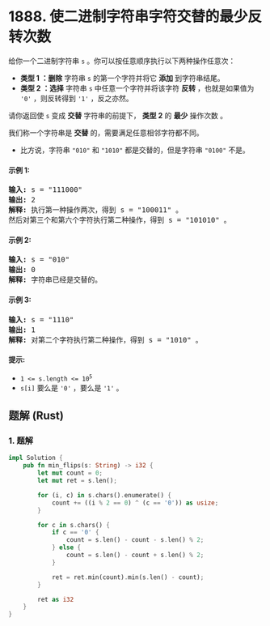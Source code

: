 # 1888. 使二进制字符串字符交替的最少反转次数
给你一个二进制字符串 `s` 。你可以按任意顺序执行以下两种操作任意次：

* **类型 1 ：删除** 字符串 `s` 的第一个字符并将它 **添加** 到字符串结尾。
* **类型 2 ：选择** 字符串 `s` 中任意一个字符并将该字符 **反转** ，也就是如果值为 `'0'` ，则反转得到 `'1'` ，反之亦然。

请你返回使 `s` 变成 **交替** 字符串的前提下， **类型 2** 的 **最少** 操作次数 。

我们称一个字符串是 **交替** 的，需要满足任意相邻字符都不同。

* 比方说，字符串 `"010"` 和 `"1010"` 都是交替的，但是字符串 `"0100"` 不是。

#### 示例 1:
<pre>
<strong>输入:</strong> s = "111000"
<strong>输出:</strong> 2
<strong>解释:</strong> 执行第一种操作两次，得到 s = "100011" 。
然后对第三个和第六个字符执行第二种操作，得到 s = "101010" 。
</pre>

#### 示例 2:
<pre>
<strong>输入:</strong> s = "010"
<strong>输出:</strong> 0
<strong>解释:</strong> 字符串已经是交替的。
</pre>

#### 示例 3:
<pre>
<strong>输入:</strong> s = "1110"
<strong>输出:</strong> 1
<strong>解释:</strong> 对第二个字符执行第二种操作，得到 s = "1010" 。
</pre>

#### 提示:
* <code>1 <= s.length <= 10<sup>5</sup></code>
* `s[i]` 要么是 `'0'` ，要么是 `'1'` 。

## 题解 (Rust)

### 1. 题解
```Rust
impl Solution {
    pub fn min_flips(s: String) -> i32 {
        let mut count = 0;
        let mut ret = s.len();

        for (i, c) in s.chars().enumerate() {
            count += ((i % 2 == 0) ^ (c == '0')) as usize;
        }

        for c in s.chars() {
            if c == '0' {
                count = s.len() - count - s.len() % 2;
            } else {
                count = s.len() - count + s.len() % 2;
            }

            ret = ret.min(count).min(s.len() - count);
        }

        ret as i32
    }
}
```
